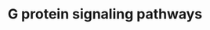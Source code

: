 ---
annotations:
- type: Pathway Ontology
  value: G protein mediated signaling pathway via Galpha12/Galpha13 family
- type: Pathway Ontology
  value: G protein mediated signaling pathway
- type: Pathway Ontology
  value: G protein mediated signaling pathway via Galphas family
- type: Pathway Ontology
  value: G protein mediated signaling pathway via Galphaq family
- type: Pathway Ontology
  value: G protein mediated signaling pathway via Galphai family
authors:
- MaintBot
- Thomas
- Christine Chichester
- Mkutmon
- Eweitz
description: 'G proteins, short for guanine nucleotide-binding proteins, are a family
  of proteins involved in second messenger cascades. G proteins are so called because
  they function as "molecular switches". They alternate from ''inactive'' guanosine
  diphosphate (GDP) to ''active'' guanosine triphosphate (GTP), which is a binding
  state, and which proceeds to regulate downstream cell processes.  Source: [[wikipedia:G_protein|Wikipedia]]'
last-edited: 2021-05-21
organisms:
- Bos taurus
redirect_from:
- /index.php/Pathway:WP1049
- /instance/WP1049
schema-jsonld:
- '@context': https://schema.org/
  '@id': https://wikipathways.github.io/pathways/WP1049.html
  '@type': Dataset
  creator:
    '@type': Organization
    name: WikiPathways
  description: 'G proteins, short for guanine nucleotide-binding proteins, are a family
    of proteins involved in second messenger cascades. G proteins are so called because
    they function as "molecular switches". They alternate from ''inactive'' guanosine
    diphosphate (GDP) to ''active'' guanosine triphosphate (GTP), which is a binding
    state, and which proceeds to regulate downstream cell processes.  Source: [[wikipedia:G_protein|Wikipedia]]'
  keywords:
  - PRKAR2B
  - PRKCE
  - PDE7B
  - GNB3
  - PDE4C
  - PRKCZ
  - GNAQ
  - PRKCB
  - ADCY5
  - AKAP8
  - cAMP
  - ARHGEF1
  - PRKACA
  - AKAP1
  - ITPR1
  - GNAS
  - PDE1A
  - GNA11
  - PRKCI
  - PLCB3
  - GNGT1
  - PRKAR1A
  - ADCY2
  - PRKAR1B
  - SLC9A1
  - AKAP13
  - PRKAR2A
  - GNG10
  - GNG12
  - GNB2
  - GNG11
  - PRKCG
  - GNB5
  - GNG8
  - GNG4
  - AKAP12
  - ADCY9
  - ADCY7
  - ADCY6
  - KRAS
  - PDE1C
  - ADCY1
  - ADCY3
  - GNAZ
  - PPP3CC
  - GNG5
  - PDE4B
  - AKAP7
  - ADCY4
  - RRAS
  - IP3
  - AKAP5
  - PDE4A
  - GNAI3
  - Ca2+
  - GNAO1
  - GNAL
  - GNA15
  - RHOA
  - PDE8B
  - GNAI1
  - PRKACG
  - PDE4D
  - DAG
  - PRKCQ
  - GNA12
  - PDE1B
  - PRKCH
  - KCNJ3
  - PRKCD
  - PRKACB
  - GNA14
  - PRKD1
  - CALM1
  - PRKD3
  - PPP3CA
  - PRKCA
  - AKAP3
  - GNG7
  - GNB1
  - GNAI2
  - GNG3
  - ADCY8
  - GNG13
  - AKAP10
  - NRAS
  - AKAP9
  - HRAS
  - AKAP2
  - AKAP6
  - GNA13
  - AKAP11
  - AKAP4
  - GNGT2
  - PDE7A
  - PDE8A
  license: CC0
  name: G protein signaling pathways
seo: CreativeWork
title: G protein signaling pathways
wpid: WP1049
---